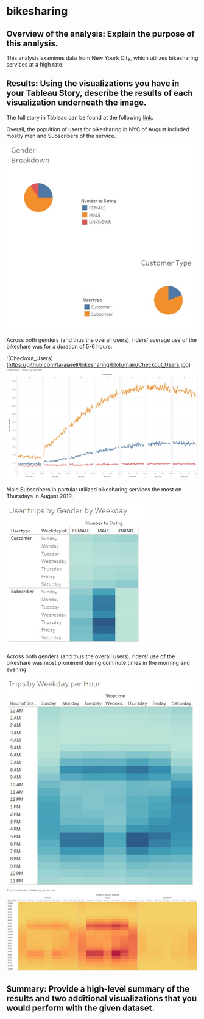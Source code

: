 # bikesharing

## Overview of the analysis: Explain the purpose of this analysis.
This analysis examines data from New Yourk City, which utilizes bikesharing services at a high rate. 

## Results: Using the visualizations you have in your Tableau Story, describe the results of each visualization underneath the image.
The full story in Tableau can be found at the following [link](https://public.tableau.com/profile/tara.yarberry#!/vizhome/BikeshareChallenge/NYCBikeShareAnalysis).

Overall, the popultion of users for bikesharing in NYC of August included mostly men and Subscribers of the service.

![Pie_Charts](https://github.com/tarajarell/bikesharing/blob/main/Pie_Charts.jpg)

Across both genders (and thus the overall users), riders' average use of the bikeshare was for a duration of 5-6 hours.

!(Checkout_Users](https://github.com/tarajarell/bikesharing/blob/main/Checkout_Users.jpg)
![Checkout_Gender](https://github.com/tarajarell/bikesharing/blob/main/Checkout_Gender.jpg)

Male Subscribers in partular utilized bikesharing services the most on Thursdays in August 2019.

![Trips_Weekday_Gender](https://github.com/tarajarell/bikesharing/blob/main/Trips_Weekday_Gender.jpg)

Across both genders (and thus the overall users), riders' use of the bikeshare was most prominent during commute times in the morning and evening.

![Trips_Weekday](https://github.com/tarajarell/bikesharing/blob/main/Trips_Weekday.jpg)
![Trips_Gender](https://github.com/tarajarell/bikesharing/blob/main/Trips_Gender.jpg)

## Summary: Provide a high-level summary of the results and two additional visualizations that you would perform with the given dataset.

